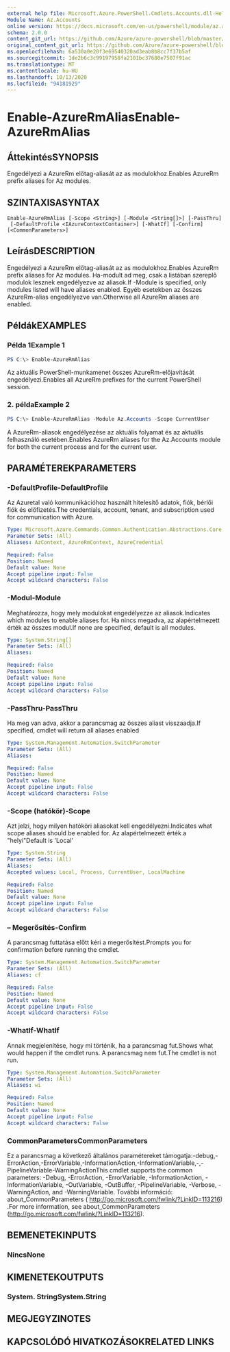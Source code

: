 ```yaml
---
external help file: Microsoft.Azure.PowerShell.Cmdlets.Accounts.dll-Help.xml
Module Name: Az.Accounts
online version: https://docs.microsoft.com/en-us/powershell/module/az.accounts/enable-azurermalias
schema: 2.0.0
content_git_url: https://github.com/Azure/azure-powershell/blob/master/src/Accounts/Accounts/help/Enable-AzureRmAlias.md
original_content_git_url: https://github.com/Azure/azure-powershell/blob/master/src/Accounts/Accounts/help/Enable-AzureRmAlias.md
ms.openlocfilehash: 6a530a0e20f3e69540320ad3eab8b8cc7f37b5af
ms.sourcegitcommit: 1de2b6c3c99197958fa2101bc37680e7507f91ac
ms.translationtype: MT
ms.contentlocale: hu-HU
ms.lasthandoff: 10/13/2020
ms.locfileid: "94181929"
---
```

# <span data-ttu-id="1f9b8-101">Enable-AzureRmAlias</span><span class="sxs-lookup"><span data-stu-id="1f9b8-101">Enable-AzureRmAlias</span></span>

## <span data-ttu-id="1f9b8-102">Áttekintés</span><span class="sxs-lookup"><span data-stu-id="1f9b8-102">SYNOPSIS</span></span>
<span data-ttu-id="1f9b8-103">Engedélyezi a AzureRm előtag-aliasát az as modulokhoz.</span><span class="sxs-lookup"><span data-stu-id="1f9b8-103">Enables AzureRm prefix aliases for Az modules.</span></span>

## <span data-ttu-id="1f9b8-104">SZINTAXISA</span><span class="sxs-lookup"><span data-stu-id="1f9b8-104">SYNTAX</span></span>

```
Enable-AzureRmAlias [-Scope <String>] [-Module <String[]>] [-PassThru]
 [-DefaultProfile <IAzureContextContainer>] [-WhatIf] [-Confirm] [<CommonParameters>]
```

## <span data-ttu-id="1f9b8-105">Leírás</span><span class="sxs-lookup"><span data-stu-id="1f9b8-105">DESCRIPTION</span></span>
<span data-ttu-id="1f9b8-106">Engedélyezi a AzureRm előtag-aliasát az as modulokhoz.</span><span class="sxs-lookup"><span data-stu-id="1f9b8-106">Enables AzureRm prefix aliases for Az modules.</span></span> <span data-ttu-id="1f9b8-107">Ha-modult ad meg, csak a listában szereplő modulok lesznek engedélyezve az aliasok.</span><span class="sxs-lookup"><span data-stu-id="1f9b8-107">If -Module is specified, only modules listed will have aliases enabled.</span></span> <span data-ttu-id="1f9b8-108">Egyéb esetekben az összes AzureRm-alias engedélyezve van.</span><span class="sxs-lookup"><span data-stu-id="1f9b8-108">Otherwise all AzureRm aliases are enabled.</span></span>

## <span data-ttu-id="1f9b8-109">Példák</span><span class="sxs-lookup"><span data-stu-id="1f9b8-109">EXAMPLES</span></span>

### <span data-ttu-id="1f9b8-110">Példa 1</span><span class="sxs-lookup"><span data-stu-id="1f9b8-110">Example 1</span></span>
```powershell
PS C:\> Enable-AzureRmAlias
```

<span data-ttu-id="1f9b8-111">Az aktuális PowerShell-munkamenet összes AzureRm-előjavítását engedélyezi.</span><span class="sxs-lookup"><span data-stu-id="1f9b8-111">Enables all AzureRm prefixes for the current PowerShell session.</span></span>

### <span data-ttu-id="1f9b8-112">2. példa</span><span class="sxs-lookup"><span data-stu-id="1f9b8-112">Example 2</span></span>
```powershell
PS C:\> Enable-AzureRmAlias -Module Az.Accounts -Scope CurrentUser
```

<span data-ttu-id="1f9b8-113">A AzureRm-aliasok engedélyezése az aktuális folyamat és az aktuális felhasználó esetében.</span><span class="sxs-lookup"><span data-stu-id="1f9b8-113">Enables AzureRm aliases for the Az.Accounts module for both the current process and for the current user.</span></span>

## <span data-ttu-id="1f9b8-114">PARAMÉTEREK</span><span class="sxs-lookup"><span data-stu-id="1f9b8-114">PARAMETERS</span></span>

### <span data-ttu-id="1f9b8-115">-DefaultProfile</span><span class="sxs-lookup"><span data-stu-id="1f9b8-115">-DefaultProfile</span></span>
<span data-ttu-id="1f9b8-116">Az Azuretal való kommunikációhoz használt hitelesítő adatok, fiók, bérlői fiók és előfizetés.</span><span class="sxs-lookup"><span data-stu-id="1f9b8-116">The credentials, account, tenant, and subscription used for communication with Azure.</span></span>

```yaml
Type: Microsoft.Azure.Commands.Common.Authentication.Abstractions.Core.IAzureContextContainer
Parameter Sets: (All)
Aliases: AzContext, AzureRmContext, AzureCredential

Required: False
Position: Named
Default value: None
Accept pipeline input: False
Accept wildcard characters: False
```

### <span data-ttu-id="1f9b8-117">-Modul</span><span class="sxs-lookup"><span data-stu-id="1f9b8-117">-Module</span></span>
<span data-ttu-id="1f9b8-118">Meghatározza, hogy mely modulokat engedélyezze az aliasok.</span><span class="sxs-lookup"><span data-stu-id="1f9b8-118">Indicates which modules to enable aliases for.</span></span>
<span data-ttu-id="1f9b8-119">Ha nincs megadva, az alapértelmezett érték az összes modul.</span><span class="sxs-lookup"><span data-stu-id="1f9b8-119">If none are specified, default is all modules.</span></span>

```yaml
Type: System.String[]
Parameter Sets: (All)
Aliases:

Required: False
Position: Named
Default value: None
Accept pipeline input: False
Accept wildcard characters: False
```

### <span data-ttu-id="1f9b8-120">-PassThru</span><span class="sxs-lookup"><span data-stu-id="1f9b8-120">-PassThru</span></span>
<span data-ttu-id="1f9b8-121">Ha meg van adva, akkor a parancsmag az összes aliast visszaadja.</span><span class="sxs-lookup"><span data-stu-id="1f9b8-121">If specified, cmdlet will return all aliases enabled</span></span>

```yaml
Type: System.Management.Automation.SwitchParameter
Parameter Sets: (All)
Aliases:

Required: False
Position: Named
Default value: None
Accept pipeline input: False
Accept wildcard characters: False
```

### <span data-ttu-id="1f9b8-122">-Scope (hatókör)</span><span class="sxs-lookup"><span data-stu-id="1f9b8-122">-Scope</span></span>
<span data-ttu-id="1f9b8-123">Azt jelzi, hogy milyen hatóköri aliasokat kell engedélyezni.</span><span class="sxs-lookup"><span data-stu-id="1f9b8-123">Indicates what scope aliases should be enabled for.</span></span> <span data-ttu-id="1f9b8-124">Az alapértelmezett érték a "helyi"</span><span class="sxs-lookup"><span data-stu-id="1f9b8-124">Default is 'Local'</span></span>

```yaml
Type: System.String
Parameter Sets: (All)
Aliases:
Accepted values: Local, Process, CurrentUser, LocalMachine

Required: False
Position: Named
Default value: None
Accept pipeline input: False
Accept wildcard characters: False
```

### <span data-ttu-id="1f9b8-125">– Megerősítés</span><span class="sxs-lookup"><span data-stu-id="1f9b8-125">-Confirm</span></span>
<span data-ttu-id="1f9b8-126">A parancsmag futtatása előtt kéri a megerősítést.</span><span class="sxs-lookup"><span data-stu-id="1f9b8-126">Prompts you for confirmation before running the cmdlet.</span></span>

```yaml
Type: System.Management.Automation.SwitchParameter
Parameter Sets: (All)
Aliases: cf

Required: False
Position: Named
Default value: None
Accept pipeline input: False
Accept wildcard characters: False
```

### <span data-ttu-id="1f9b8-127">-WhatIf</span><span class="sxs-lookup"><span data-stu-id="1f9b8-127">-WhatIf</span></span>
<span data-ttu-id="1f9b8-128">Annak megjelenítése, hogy mi történik, ha a parancsmag fut.</span><span class="sxs-lookup"><span data-stu-id="1f9b8-128">Shows what would happen if the cmdlet runs.</span></span>
<span data-ttu-id="1f9b8-129">A parancsmag nem fut.</span><span class="sxs-lookup"><span data-stu-id="1f9b8-129">The cmdlet is not run.</span></span>

```yaml
Type: System.Management.Automation.SwitchParameter
Parameter Sets: (All)
Aliases: wi

Required: False
Position: Named
Default value: None
Accept pipeline input: False
Accept wildcard characters: False
```

### <span data-ttu-id="1f9b8-130">CommonParameters</span><span class="sxs-lookup"><span data-stu-id="1f9b8-130">CommonParameters</span></span>
<span data-ttu-id="1f9b8-131">Ez a parancsmag a következő általános paramétereket támogatja:-debug,-ErrorAction,-ErrorVariable,-InformationAction,-InformationVariable,-,-PipelineVariable-WarningAction</span><span class="sxs-lookup"><span data-stu-id="1f9b8-131">This cmdlet supports the common parameters: -Debug, -ErrorAction, -ErrorVariable, -InformationAction, -InformationVariable, -OutVariable, -OutBuffer, -PipelineVariable, -Verbose, -WarningAction, and -WarningVariable.</span></span> <span data-ttu-id="1f9b8-132">További információ: about_CommonParameters ( http://go.microsoft.com/fwlink/?LinkID=113216) .</span><span class="sxs-lookup"><span data-stu-id="1f9b8-132">For more information, see about_CommonParameters (http://go.microsoft.com/fwlink/?LinkID=113216).</span></span>

## <span data-ttu-id="1f9b8-133">BEMENETEK</span><span class="sxs-lookup"><span data-stu-id="1f9b8-133">INPUTS</span></span>

### <span data-ttu-id="1f9b8-134">Nincs</span><span class="sxs-lookup"><span data-stu-id="1f9b8-134">None</span></span>

## <span data-ttu-id="1f9b8-135">KIMENETEK</span><span class="sxs-lookup"><span data-stu-id="1f9b8-135">OUTPUTS</span></span>

### <span data-ttu-id="1f9b8-136">System. String</span><span class="sxs-lookup"><span data-stu-id="1f9b8-136">System.String</span></span>

## <span data-ttu-id="1f9b8-137">MEGJEGYZI</span><span class="sxs-lookup"><span data-stu-id="1f9b8-137">NOTES</span></span>

## <span data-ttu-id="1f9b8-138">KAPCSOLÓDÓ HIVATKOZÁSOK</span><span class="sxs-lookup"><span data-stu-id="1f9b8-138">RELATED LINKS</span></span>
